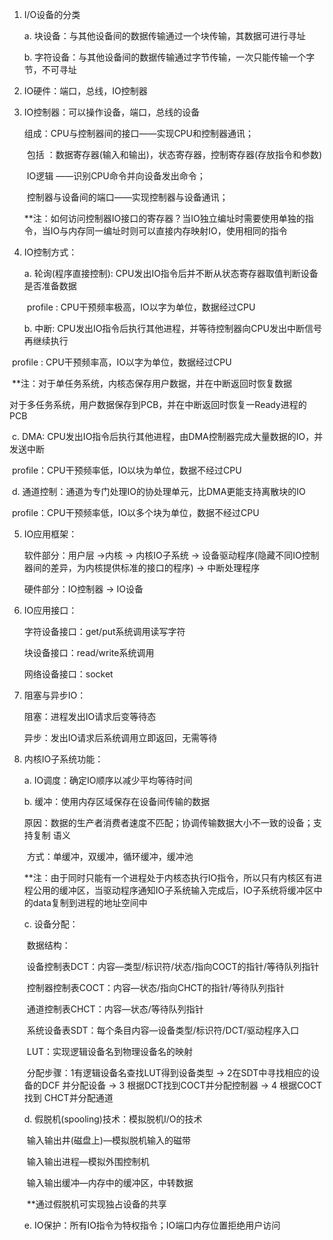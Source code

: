 1. I/O设备的分类

   a. 块设备：与其他设备间的数据传输通过一个块传输，其数据可进行寻址

   b. 字符设备：与其他设备间的数据传输通过字节传输，一次只能传输一个字节，不可寻址

2. IO硬件：端口，总线，IO控制器

3. IO控制器：可以操作设备，端口，总线的设备

   组成：CPU与控制器间的接口——实现CPU和控制器通讯；

   ​		包括 ：数据寄存器(输入和输出)，状态寄存器，控制寄存器(存放指令和参数)

   ​	    IO逻辑 ——识别CPU命令并向设备发出命令；

   ​	    控制器与设备间的端口——实现控制器与设备通讯；

   **注：如何访问控制器IO接口的寄存器？当IO独立编址时需要使用单独的指令，当IO与内存同一编址时则可以直接内存映射IO，使用相同的指令

4. IO控制方式：

   a. 轮询(程序直接控制): CPU发出IO指令后并不断从状态寄存器取值判断设备是否准备数据

   ​	profile : CPU干预频率极高，IO以字为单位，数据经过CPU

   b. 中断: CPU发出IO指令后执行其他进程，并等待控制器向CPU发出中断信号再继续执行

​		profile : CPU干预频率高，IO以字为单位，数据经过CPU

​	**注：对于单任务系统，内核态保存用户数据，并在中断返回时恢复数据

​		    对于多任务系统，用户数据保存到PCB，并在中断返回时恢复一Ready进程的PCB

​	c. DMA: CPU发出IO指令后执行其他进程，由DMA控制器完成大量数据的IO，并发送中断

​		profile：CPU干预频率低，IO以块为单位，数据不经过CPU

​	d. 通道控制：通道为专门处理IO的协处理单元，比DMA更能支持离散块的IO

​		profile：CPU干预频率低，IO以多个块为单位，数据不经过CPU

5. IO应用框架：

   软件部分：用户层 ->内核 -> 内核IO子系统 -> 设备驱动程序(隐藏不同IO控制器间的差异，为内核提供标准的接口的程序) -> 中断处理程序

   硬件部分：IO控制器 -> IO设备

6. IO应用接口：

   字符设备接口：get/put系统调用读写字符

   块设备接口：read/write系统调用

   网络设备接口：socket

7. 阻塞与异步IO：

   阻塞：进程发出IO请求后变等待态

   异步：发出IO请求后系统调用立即返回，无需等待

8. 内核IO子系统功能：

   a. IO调度：确定IO顺序以减少平均等待时间

   b. 缓冲：使用内存区域保存在设备间传输的数据

   ​	原因：数据的生产者消费者速度不匹配；协调传输数据大小不一致的设备；支持复制			语义

   ​	方式：单缓冲，双缓冲，循环缓冲，缓冲池

   ​	**注：由于同时只能有一个进程处于内核态执行IO指令，所以只有内核区有进程公用的缓冲区，当驱动程序通知IO子系统输入完成后，IO子系统将缓冲区中的data复制到进程的地址空间中

   c. 设备分配：

   ​	数据结构：

   ​		设备控制表DCT：内容—类型/标识符/状态/指向COCT的指针/等待队列指针

   ​		控制器控制表COCT：内容—状态/指向CHCT的指针/等待队列指针

   ​		通道控制表CHCT：内容—状态/等待队列指针

   ​		系统设备表SDT：每个条目内容—设备类型/标识符/DCT/驱动程序入口

   ​		LUT：实现逻辑设备名到物理设备名的映射

   ​	分配步骤：1有逻辑设备名查找LUT得到设备类型 -> 2在SDT中寻找相应的设备的DCF				并分配设备 -> 3 根据DCT找到COCT并分配控制器 -> 4 根据COCT找到				CHCT并分配通道

   d. 假脱机(spooling)技术：模拟脱机I/O的技术

   ​	输入输出井(磁盘上)—模拟脱机输入的磁带

   ​	输入输出进程—模拟外围控制机

   ​	输入输出缓冲—内存中的缓冲区，中转数据

   ​	**通过假脱机可实现独占设备的共享

   e. IO保护：所有IO指令为特权指令；IO端口内存位置拒绝用户访问
   
   ​	



